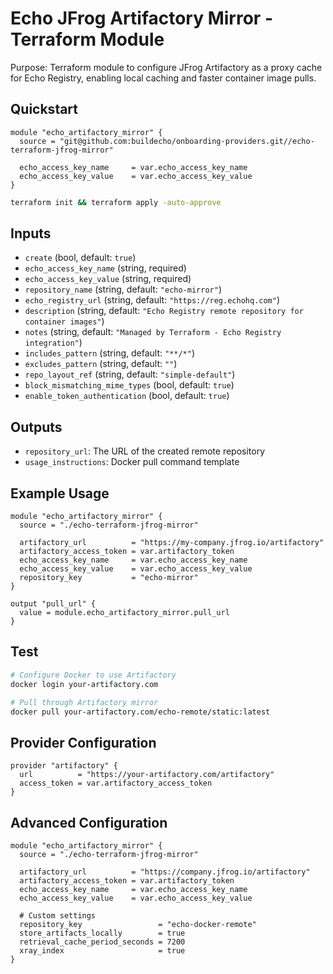 # Echo JFrog Artifactory Mirror - Terraform Module

Purpose: Terraform module to configure JFrog Artifactory as a proxy cache for Echo Registry, enabling local caching and faster container image pulls.

## Quickstart

```hcl
module "echo_artifactory_mirror" {
  source = "git@github.com:buildecho/onboarding-providers.git//echo-terraform-jfrog-mirror"

  echo_access_key_name     = var.echo_access_key_name
  echo_access_key_value    = var.echo_access_key_value
}
```

```bash
terraform init && terraform apply -auto-approve
```

## Inputs
- `create` (bool, default: `true`)
- `echo_access_key_name` (string, required)
- `echo_access_key_value` (string, required)
- `repository_name` (string, default: `"echo-mirror"`)
- `echo_registry_url` (string, default: `"https://reg.echohq.com"`)
- `description` (string, default: `"Echo Registry remote repository for container images"`)
- `notes` (string, default: `"Managed by Terraform - Echo Registry integration"`)
- `includes_pattern` (string, default: `"**/*"`)
- `excludes_pattern` (string, default: `""`)
- `repo_layout_ref` (string, default: `"simple-default"`)
- `block_mismatching_mime_types` (bool, default: `true`)
- `enable_token_authentication` (bool, default: `true`)

## Outputs
- `repository_url`: The URL of the created remote repository
- `usage_instructions`: Docker pull command template

## Example Usage
```hcl
module "echo_artifactory_mirror" {
  source = "./echo-terraform-jfrog-mirror"
  
  artifactory_url          = "https://my-company.jfrog.io/artifactory"
  artifactory_access_token = var.artifactory_token
  echo_access_key_name     = var.echo_access_key_name
  echo_access_key_value    = var.echo_access_key_value
  repository_key           = "echo-mirror"
}

output "pull_url" {
  value = module.echo_artifactory_mirror.pull_url
}
```

## Test
```bash
# Configure Docker to use Artifactory
docker login your-artifactory.com

# Pull through Artifactory mirror
docker pull your-artifactory.com/echo-remote/static:latest
```

## Provider Configuration
```hcl
provider "artifactory" {
  url          = "https://your-artifactory.com/artifactory"
  access_token = var.artifactory_access_token
}
```

## Advanced Configuration
```hcl
module "echo_artifactory_mirror" {
  source = "./echo-terraform-jfrog-mirror"

  artifactory_url          = "https://company.jfrog.io/artifactory"
  artifactory_access_token = var.artifactory_token
  echo_access_key_name     = var.echo_access_key_name
  echo_access_key_value    = var.echo_access_key_value
  
  # Custom settings
  repository_key                 = "echo-docker-remote"
  store_artifacts_locally        = true
  retrieval_cache_period_seconds = 7200
  xray_index                     = true
}
``` 
